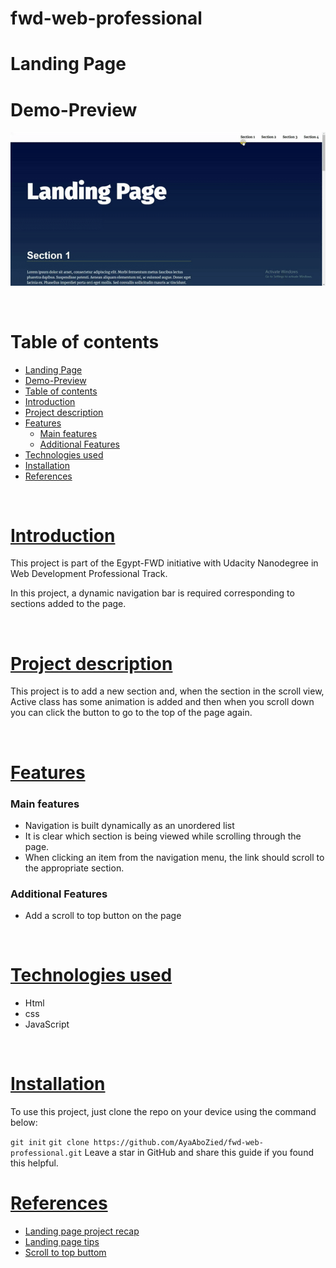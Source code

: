 # fwd-web-professional

<!-- Add banner here -->

# Landing Page
<!-- Describe your project in brief -->


# Demo-Preview

<!-- Add a demo for your project -->

![Project Preview](https://github.com/AyaAboZied/fwd-web-professional/blob/main/landing-page/media/landing-page-demo.gif)

<br>

# Table of contents

- [Landing Page](#landing-page)
- [Demo-Preview](#demo-preview)
- [Table of contents](#table-of-contents)
- [Introduction](#introduction)
- [Project description](#Project-description)
- [Features](#features)
    - [Main features](#main-features)
    - [Additional Features](#additional-features)
- [Technologies used](#Technologies-used)
- [Installation](#installation)
- [References](#references)

<br>

# [Introduction](#table-of-contents)

This project is part of the Egypt-FWD initiative with Udacity Nanodegree in Web Development Professional Track.

In this project, a dynamic navigation bar is required corresponding to sections added to the page.

<br>

# [Project description](#table-of-contents)

This project is to add a new section and, when the section in the scroll view, Active class has some animation is added
and then when you scroll down you can click the button to go to the top of the page again.

<br>

# [Features](#table-of-contents)

### Main features
- Navigation is built dynamically as an unordered list
- It is clear which section is being viewed while scrolling through the page.
- When clicking an item from the navigation menu, the link should scroll to the appropriate section.

### Additional Features
- Add a scroll to top button on the page

<br>

# [Technologies used](#table-of-contents)

- Html
- css
- JavaScript

<br>

# [Installation](#table-of-contents)

To use this project, just clone the repo on your device using the command below:

```git init```
```git clone https://github.com/AyaAboZied/fwd-web-professional.git```
Leave a star in GitHub and share this guide if you found this helpful.
<br>

# [References](#table-of-contents)
- [Landing page project recap](https://nfpdiscussions.udacity.com/t/landing-page-project-recap/58293)
- [Landing page tips](https://docs.google.com/presentation/d/1JsVWUrJmDcS2l7tDrTnaaJUqEmDSzz6GQnw34HUtu1A/edit?bsft_aaid=05789e3b-9a7b-4421-becb-22c268b7011f&bsft_eid=e80f12f0-9794-480c-b799-43084d2d8a52&bsft_clkid=3f70d336-29f1-4502-a236-c4bc9a18796a&bsft_uid=c083b9a7-577e-4e96-a309-345fdf32f87a&bsft_mid=09081aba-9563-4ba2-a945-9f3007b277c9&bsft_txnid=bf4f4bf0-3454-4b14-864e-944e2c0b8d89&bsft_mime_type=html&bsft_ek=2022-07-15T10%3A27%3A24Z&bsft_lx=1&bsft_tv=37#slide=id.g58d3b44f08_0_0)
- [Scroll to top buttom](https://www.youtube.com/watch?v=9u1sj176W4o)